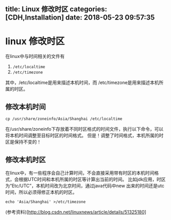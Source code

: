 title: Linux 修改时区
categories: [CDH,Installation]
date: 2018-05-23 09:57:35
---
# linux 修改时区

在linux中与时间相关的文件有

 1. `/etc/localtime`
 2. `/etc/timezone`

其中，/etc/localtime是用来描述本机时间，而 /etc/timezone是用来描述本机所属的时区。

## 修改本机时间
`cp /usr/share/zoneinfo/Asia/Shanghai /etc/localtime`

在/usr/share/zoneinfo下存放着不同时区格式的时间文件，执行以下命令，可以将本机时间调整至目标时区的时间格式。 
但是！调整了时间格式，本机所属的时区是保持不变的！

## 修改本机时区
在linux中，有一些程序会自己计算时间，不会直接采用带有时区的本机时间格式，会根据UTC时间和本机所属的时区等计算出当前的时间。 
比如jdk应用，时区为“Etc/UTC”，本机时间改为北京时间，通过java代码中new 出来的时间还是utc时间，所以必须得修正本机的时区。

`echo 'Asia/Shanghai' >/etc/timezone`

(参考资料)[http://blog.csdn.net/linuxnews/article/details/51325180]